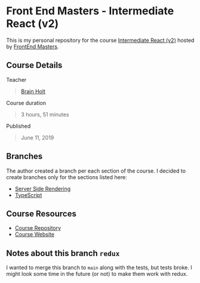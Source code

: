 # Front End Masters - Intermediate React (v2)

This is my personal repository for the course [Intermediate React (v2)](https://frontendmasters.com/courses/intermediate-react-v2/) hosted by [FrontEnd Masters](https://frontendmasters.com/).

## Course Details

Teacher

> [Brain Holt](https://twitter.com/holtbt)

Course duration

> 3 hours, 51 minutes

Published

> June 11, 2019

## Branches

The author created a branch per each section of the course. I decided to create branches only for the sections listed here:

- [Server Side Rendering](https://github.com/iramirezc-learning/fem-intermediate-react-v2/tree/server-side-rendering)
- [TypeScript](https://github.com/iramirezc-learning/fem-intermediate-react-v2/tree/typescript)

## Course Resources

- [Course Repository](https://github.com/btholt/complete-intro-to-react-v5)
- [Course Website](https://btholt.github.io/complete-intro-to-react-v5/)

## Notes about this branch `redux`

I wanted to merge this branch to `main` along with the tests, but tests broke. I might look some time in the future (or not) to make them work with redux.
